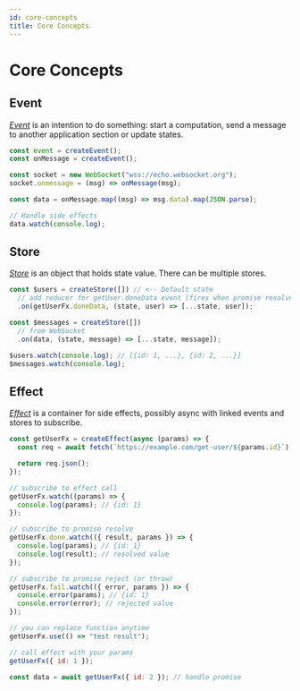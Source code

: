 ```yaml
---
id: core-concepts
title: Core Concepts
---
```


# Core Concepts

## Event

[_Event_] is an intention to do something: start a computation, send a message to another application section or update states.

```js
const event = createEvent();
const onMessage = createEvent();

const socket = new WebSocket("wss://echo.websocket.org");
socket.onmessage = (msg) => onMessage(msg);

const data = onMessage.map((msg) => msg.data).map(JSON.parse);

// Handle side effects
data.watch(console.log);
```

## Store

[_Store_] is an object that holds state value. There can be multiple stores.

```js
const $users = createStore([]) // <-- Default state
  // add reducer for getUser.doneData event (fires when promise resolved)
  .on(getUserFx.doneData, (state, user) => [...state, user]);

const $messages = createStore([])
  // from WebSocket
  .on(data, (state, message) => [...state, message]);

$users.watch(console.log); // [{id: 1, ...}, {id: 2, ...}]
$messages.watch(console.log);
```

## Effect

[_Effect_] is a container for side effects, possibly async with linked events and stores to subscribe.

```js
const getUserFx = createEffect(async (params) => {
  const req = await fetch(`https://example.com/get-user/${params.id}`);

  return req.json();
});

// subscribe to effect call
getUserFx.watch((params) => {
  console.log(params); // {id: 1}
});

// subscribe to promise resolve
getUserFx.done.watch(({ result, params }) => {
  console.log(params); // {id: 1}
  console.log(result); // resolved value
});

// subscribe to promise reject (or throw)
getUserFx.fail.watch(({ error, params }) => {
  console.error(params); // {id: 1}
  console.error(error); // rejected value
});

// you can replace function anytime
getUserFx.use(() => "test result");

// call effect with your params
getUserFx({ id: 1 });

const data = await getUserFx({ id: 2 }); // handle promise
```

[_store_]: /api/effector/Store.md
[_effect_]: /api/effector/Effect.md
[_event_]: /api/effector/Event.md

